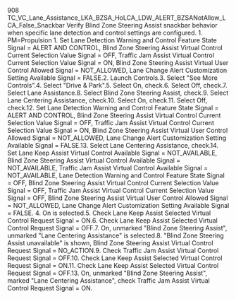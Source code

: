 908 TC_VC_Lane_Assistance_LKA_BZSA_HoLCA_LDW_ALERT_BZSANotAllow_LCA_False_Snackbar Verify Blind Zone Steering Assist snackbar behavior when specific lane detection and control settings are configured. 1. PM=Propulsion 1. Set Lane Detection Warning and Control Feature State Signal = ALERT AND CONTROL, Blind Zone Steering Assist Virtual Control Current Selection Value Signal = OFF, Traffic Jam Assist Virtual Control Current Selection Value Signal = ON, Blind Zone Steering Assist Virtual User Control Allowed Signal = NOT_ALLOWED, Lane Change Alert Customization Setting Available Signal = FALSE.2. Launch Controls.3. Select "See More Controls".4. Select "Drive & Park".5. Select On, check.6. Select Off, check.7. Select Lane Assistance.8. Select Blind Zone Steering Assist, check.9. Select Lane Centering Assistance, check.10. Select On, check.11. Select Off, check.12. Set Lane Detection Warning and Control Feature State Signal = ALERT AND CONTROL, Blind Zone Steering Assist Virtual Control Current Selection Value Signal = OFF, Traffic Jam Assist Virtual Control Current Selection Value Signal = ON, Blind Zone Steering Assist Virtual User Control Allowed Signal = NOT_ALLOWED, Lane Change Alert Customization Setting Available Signal = FALSE.13. Select Lane Centering Assistance, check.14. Set Lane Keep Assist Virtual Control Available Signal = NOT_AVAILABLE, Blind Zone Steering Assist Virtual Control Available Signal = NOT_AVAILABLE, Traffic Jam Assist Virtual Control Available Signal = NOT_AVAILABLE, Lane Detection Warning and Control Feature State Signal = OFF, Blind Zone Steering Assist Virtual Control Current Selection Value Signal = OFF, Traffic Jam Assist Virtual Control Current Selection Value Signal = OFF, Blind Zone Steering Assist Virtual User Control Allowed Signal = NOT_ALLOWED, Lane Change Alert Customization Setting Available Signal = FALSE. 4. On is selected.5. Check Lane Keep Assist Selected Virtual Control Request Signal = ON.6. Check Lane Keep Assist Selected Virtual Control Request Signal = OFF.7. On, unmarked "Blind Zone Steering Assist", unmarked "Lane Centering Assistance" is selected.8. "Blind Zone Steering Assist unavailable" is shown, Blind Zone Steering Assist Virtual Control Request Signal = NO_ACTION.9. Check Traffic Jam Assist Virtual Control Request Signal = OFF.10. Check Lane Keep Assist Selected Virtual Control Request Signal = ON.11. Check Lane Keep Assist Selected Virtual Control Request Signal = OFF.13. On, unmarked "Blind Zone Steering Assist", marked "Lane Centering Assistance", check Traffic Jam Assist Virtual Control Request Signal = ON.